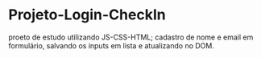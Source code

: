 # Projeto-Login-CheckIn
proeto de estudo utilizando JS-CSS-HTML; cadastro de nome e email em formulário, salvando os inputs em lista e atualizando no DOM. 
